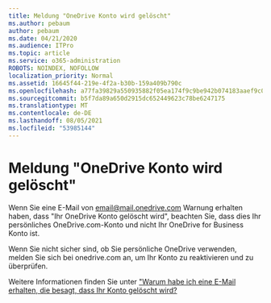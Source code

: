 ```yaml
---
title: Meldung "OneDrive Konto wird gelöscht"
ms.author: pebaum
author: pebaum
ms.date: 04/21/2020
ms.audience: ITPro
ms.topic: article
ms.service: o365-administration
ROBOTS: NOINDEX, NOFOLLOW
localization_priority: Normal
ms.assetid: 16645f44-219e-4f2a-b30b-159a409b790c
ms.openlocfilehash: a77fa39829a550935882f05ea174f9c9be942b074183aaef9c0e464c94cfb4ba
ms.sourcegitcommit: b5f7da89a650d2915dc652449623c78be6247175
ms.translationtype: MT
ms.contentlocale: de-DE
ms.lasthandoff: 08/05/2021
ms.locfileid: "53985144"
---
```

# <a name="onedrive-account-will-be-deleted-message"></a>Meldung "OneDrive Konto wird gelöscht"

Wenn Sie eine E-Mail von email@mail.onedrive.com Warnung erhalten haben, dass "Ihr OneDrive Konto gelöscht wird", beachten Sie, dass dies Ihr persönliches OneDrive.com-Konto und nicht Ihr OneDrive for Business Konto ist. 
  
Wenn Sie nicht sicher sind, ob Sie persönliche OneDrive verwenden, melden Sie sich bei onedrive.com an, um Ihr Konto zu reaktivieren und zu überprüfen.
  
Weitere Informationen finden Sie unter ["Warum habe ich eine E-Mail erhalten, die besagt, dass Ihr Konto gelöscht wird?](https://go.microsoft.com/fwlink/?linkid=2036151&amp;clcid=0x409)
  

